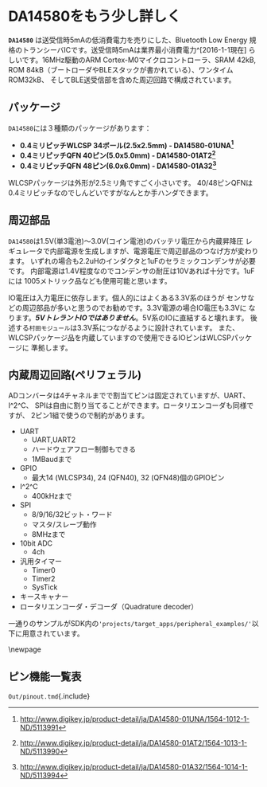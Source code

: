 # DA14580をもう少し詳しく
**`DA14580`** は送受信時5mAの低消費電力を売りにした、Bluetooth Low Energy
規格のトランシーバICです。送受信時5mAは業界最小消費電力^[2016-1-1現在]
らしいです。16MHz駆動のARM Cortex-M0マイクロコントローラ、SRAM 42kB,
ROM 84kB（ブートローダやBLEスタックが書かれている）、ワンタイムROM32kB、
そしてBLE送受信部を含めた周辺回路で構成されています。

## パッケージ
`DA14580`には３種類のパッケージがあります：

* **0.4ミリピッチWLCSP 34ボール(2.5x2.5mm) - DA14580-01UNA[^11]**
* **0.4ミリピッチQFN 40ピン(5.0x5.0mm) - DA14580-01AT2[^12]**
* **0.4ミリピッチQFN 48ピン(6.0x6.0mm) - DA14580-01A32[^13]**

WLCSPパッケージは外形が2.5ミリ角ですごく小さいです。
40/48ピンQFNは0.4ミリピッチなのでしんどいですがなんとか手ハンダできます。

## 周辺部品
`DA14580`は1.5V(単3電池)〜3.0V(コイン電池)のバッテリ電圧から内蔵昇降圧
レギュレータで内部電源を生成しますが、電源電圧で周辺部品のつなげ方が変わります。
いずれの場合も2.2uHのインダクタと1uFのセラミックコンデンサが必要です。
内部電源は1.4V程度なのでコンデンサの耐圧は10Vあれば十分です。1uFには
1005メトリック品なども使用可能と思います。

IO電圧は入力電圧に依存します。個人的にはよくある3.3V系のほうが
センサなどの周辺部品が多いと思うのでお勧めです。3.3V電源の場合IO電圧も3.3Vに
なります。___5VトレラントIOではありません___。5V系のIOに直結すると壊れます。
後述する`村田モジュール`は3.3V系につながるように設計されています。
また、WLCSPパッケージ品を内蔵していますので使用できるIOピンはWLCSPパッケージに
準拠します。

## 内蔵周辺回路(ペリフェラル)
ADコンバータは4チャネルまでで割当てピンは固定されていますが、UART、I^2^C、
SPIは自由に割り当てることができます。ロータリエンコーダも同様ですが、
2ピン1組で使うので制約があります。

* UART
    * UART,UART2
    * ハードウェアフロー制御もできる
    * 1MBaudまで
* GPIO
    * 最大14 (WLCSP34), 24 (QFN40), 32 (QFN48)個のGPIOピン
* I^2^C
    * 400kHzまで
* SPI
    * 8/9/16/32ビット・ワード
    * マスタ/スレーブ動作
    * 8MHzまで
* 10bit ADC
    * 4ch
* 汎用タイマー
    * Timer0
    * Timer2
    * SysTick
* キースキャナー
* ロータリエンコーダ・デコーダ（Quadrature decoder）

一通りのサンプルがSDK内の`'projects/target_apps/peripheral_examples/'`以下に用意されています。

\newpage
## ピン機能一覧表

`Out/pinout.tmd`{.include}

<!-- --- -->
[^11]: http://www.digikey.jp/product-detail/ja/DA14580-01UNA/1564-1012-1-ND/5113991
[^12]: http://www.digikey.jp/product-detail/ja/DA14580-01AT2/1564-1013-1-ND/5113990
[^13]: http://www.digikey.jp/product-detail/ja/DA14580-01A32/1564-1014-1-ND/5113994
[^14]: Nordicが送受信時5.5mAという新シリーズを出しちゃいました。その新シリーズで旧型番と互換性があるモジュールも登場しました。やばいです(迫真)

